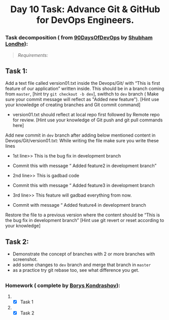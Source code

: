 # <p align="center"> Day 10 Task: Advance Git & GitHub for DevOps Engineers. </p>

### Task decomposition ( from [90DaysOfDevOps](https://github.com/LondheShubham153/90DaysOfDevOps/blob/master/2023/day10/tasks.md) by [Shubham Londhe](https://github.com/LondheShubham153)):
> *Requirements:*
## Task 1:

Add a text file called version01.txt inside the Devops/Git/ with “This is first feature of our application” written inside.
This should be in a branch coming from `master`,
[hint try `git checkout -b dev`],
swithch to `dev` branch ( Make sure your commit message will reflect as "Added new feature").
[Hint use your knowledge of creating branches and Git commit command]

- version01.txt should reflect at local repo first followed by Remote repo for review.
  [Hint use your knowledge of Git push and git pull commands here]

Add new commit in `dev` branch after adding below mentioned content in Devops/Git/version01.txt:
While writing the file make sure you write these lines

- 1st line>> This is the bug fix in development branch
- Commit this with message “ Added feature2 in development branch”

- 2nd line>> This is gadbad code
- Commit this with message “ Added feature3 in development branch

- 3rd line>> This feature will gadbad everything from now.
- Commit with message “ Added feature4 in development branch

Restore the file to a previous version where the content should be “This is the bug fix in development branch”
[Hint use git revert or reset according to your knowledge]

## Task 2:

- Demonstrate the concept of branches with 2 or more branches with screenshot.
- add some changes to `dev` branch and merge that branch in `master`
- as a practice try git rebase too, see what difference you get.

##
    
### Homework ( complete by [Borys Kondrashov](https://github.com/Tuburni)):

1. - [X] Task 1

2. - [X] Task 2